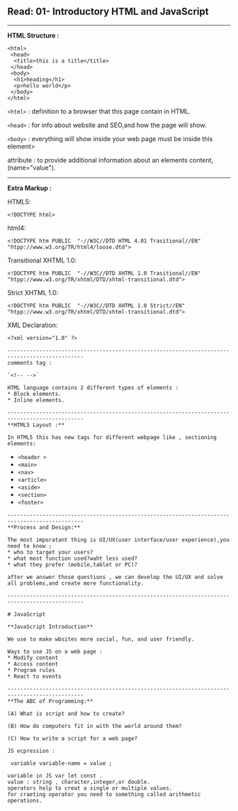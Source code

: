## Read: 01- Introductory HTML and JavaScript
--------------------------------------------------------------------------------------------------
**HTML Structure :**

```
<html>
 <head>
  <title>this is a title</title>
 </head>
 <body>
  <h1>heading</h1>
  <p>hello world</p>
 </body>
</html>

```
`<html>` : definition to a browser that this page contain in HTML.

`<head>` : for info about website and SEO,and how the page will show.

`<body>` : everything will show inside your web page must be inside this element>

attribute : to provide additional information about an elements content, (name="value").


--------------------------------------------------------------------------------------------------

**Extra Markup :**

HTML5:

 `<!DOCTYPE html>`

html4:

`<!DOCTYPE htm PUBLIC  "-//W3C//DTD HTML 4.01 Trasitional//EN"  "htpp://www.w3.org/TR/html4/loose.dtd">`

Transitional XHTML 1.0:

`<!DOCTYPE htm PUBLIC  "-//W3C//DTD XHTML 1.0 Trasitional//EN"  "htpp://www.w3.org/TR/xhtml/DTD/xhtml-transitional.dtd">`

Strict XHTML 1.0:

`<!DOCTYPE htm PUBLIC  "-//W3C//DTD XHTML 1.0 Strict//EN"  "htpp://www.w3.org/TR/xhtml/DTD/xhtml-transitional.dtd">`

XML Declaration:

`<?xml version="1.0" ?>`
```
----------------------------------------------------------------------------------------------
comments tag :

`<!-- -->`

HTML language contains 2 different types of elements :
* Block elements.
* Inline elements.

----------------------------------------------------------------------------------------------
**HTML5 Layout :**

In HTML5 this has new tags for different webpage like , sectioning elements:
```
* `<header >`
* `<main>`
* `<nav>`
* `<article>`
* `<aside>`
* `<section>`
* `<footer>`
```
----------------------------------------------------------------------------------------------
**Process and Design:**

The most imporatant thing is UI/UX(user interface/user experience),you need to know ;
* who to target your users?
* what most function used?waht less used?
* what they prefer (mobile,tablet or PC)?

after we answer those questions , we can develop the UI/UX and solve all problems,and create more functionality.

----------------------------------------------------------------------------------------------

# JavaScript 

**JavaScript Introduction**

We use to make wbsites more social, fun, and user friendly.

Ways to use JS on a web page :
* Modify content  
* Access content 
* Program rules
* React to events

----------------------------------------------------------------------------------------------
**The ABC of Programming:**

(A) What is script and how to create?

(B) How do computers fit in with the world around them?

(C) How to write a script for a web page?

JS ecpression :

 variable variable-name = value ;

variable in JS var let const .
value : string , character,integer,or double.
operators help to creat a single or multiple values.
for craeting operator you need to something called arithmetic operations.

















